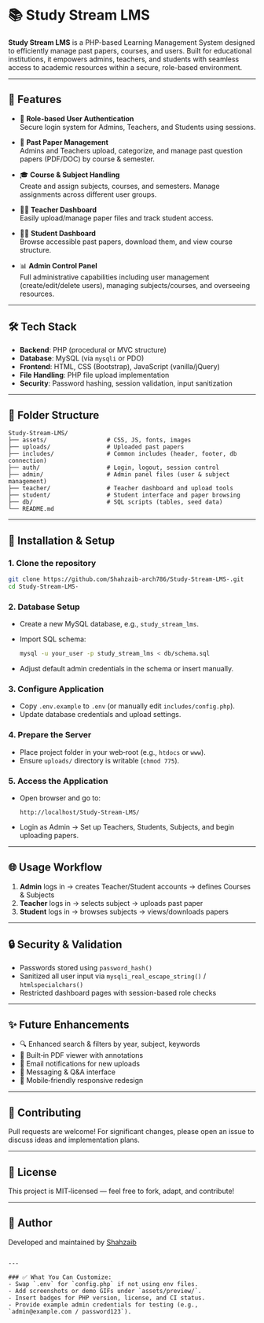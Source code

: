 # 📚 Study Stream LMS

**Study Stream LMS** is a PHP-based Learning Management System designed to efficiently manage past papers, courses, and users. Built for educational institutions, it empowers admins, teachers, and students with seamless access to academic resources within a secure, role-based environment.

---

## 🚀 Features

- 🔐 **Role-based User Authentication**  
  Secure login system for Admins, Teachers, and Students using sessions.

- 📄 **Past Paper Management**  
  Admins and Teachers upload, categorize, and manage past question papers (PDF/DOC) by course & semester.

- 🎓 **Course & Subject Handling**  
  Create and assign subjects, courses, and semesters. Manage assignments across different user groups.

- 🧑‍🏫 **Teacher Dashboard**  
  Easily upload/manage paper files and track student access.

- 👨‍🎓 **Student Dashboard**  
  Browse accessible past papers, download them, and view course structure.

- 📊 **Admin Control Panel**  
  Full administrative capabilities including user management (create/edit/delete users), managing subjects/courses, and overseeing resources.

---

## 🛠️ Tech Stack

- **Backend**: PHP (procedural or MVC structure)  
- **Database**: MySQL (via `mysqli` or PDO)  
- **Frontend**: HTML, CSS (Bootstrap), JavaScript (vanilla/jQuery)  
- **File Handling**: PHP file upload implementation  
- **Security**: Password hashing, session validation, input sanitization

---

## 📂 Folder Structure

```text
Study-Stream-LMS/
├── assets/                 # CSS, JS, fonts, images
├── uploads/                # Uploaded past papers
├── includes/               # Common includes (header, footer, db connection)
├── auth/                   # Login, logout, session control
├── admin/                  # Admin panel files (user & subject management)
├── teacher/                # Teacher dashboard and upload tools
├── student/                # Student interface and paper browsing
├── db/                     # SQL scripts (tables, seed data)
└── README.md
````

---

## 🔧 Installation & Setup

### 1. Clone the repository

```bash
git clone https://github.com/Shahzaib-arch786/Study-Stream-LMS-.git
cd Study-Stream-LMS-
```

### 2. Database Setup

* Create a new MySQL database, e.g., `study_stream_lms`.
* Import SQL schema:

  ```bash
  mysql -u your_user -p study_stream_lms < db/schema.sql
  ```
* Adjust default admin credentials in the schema or insert manually.

### 3. Configure Application

* Copy `.env.example` to `.env` (or manually edit `includes/config.php`).
* Update database credentials and upload settings.

### 4. Prepare the Server

* Place project folder in your web‑root (e.g., `htdocs` or `www`).
* Ensure `uploads/` directory is writable (`chmod 775`).

### 5. Access the Application

* Open browser and go to:

  ```
  http://localhost/Study-Stream-LMS/
  ```
* Login as Admin → Set up Teachers, Students, Subjects, and begin uploading papers.

---

## 🌐 Usage Workflow

1. **Admin** logs in → creates Teacher/Student accounts → defines Courses & Subjects
2. **Teacher** logs in → selects subject → uploads past paper
3. **Student** logs in → browses subjects → views/downloads papers

---

## 🔒 Security & Validation

* Passwords stored using `password_hash()`
* Sanitized all user input via `mysqli_real_escape_string()` / `htmlspecialchars()`
* Restricted dashboard pages with session-based role checks

---

## ✨ Future Enhancements

* 🔍 Enhanced search & filters by year, subject, keywords
* 📝 Built‑in PDF viewer with annotations
* 📧 Email notifications for new uploads
* 🤝 Messaging & Q\&A interface
* 📱 Mobile‑friendly responsive redesign

---

## 🤝 Contributing

Pull requests are welcome! For significant changes, please open an issue to discuss ideas and implementation plans.

---

## 📄 License

This project is MIT‑licensed — feel free to fork, adapt, and contribute!

---

## 🙋 Author

Developed and maintained by [Shahzaib](https://github.com/Shahzaib-arch786)

```

---

### ✅ What You Can Customize:
- Swap `.env` for `config.php` if not using env files.
- Add screenshots or demo GIFs under `assets/preview/`.
- Insert badges for PHP version, license, and CI status.
- Provide example admin credentials for testing (e.g., `admin@example.com / password123`).

```
